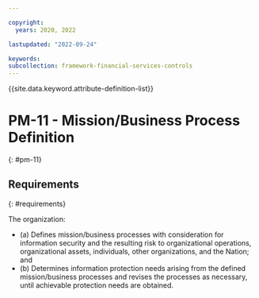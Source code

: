 ```yaml
---

copyright:
  years: 2020, 2022

lastupdated: "2022-09-24"

keywords: 
subcollection: framework-financial-services-controls
---
```


{{site.data.keyword.attribute-definition-list}}

         
# PM-11 - Mission/Business Process Definition
{: #pm-11}

## Requirements
{: #requirements}

The organization:

- (a) Defines mission/business processes with consideration for information security and the resulting risk to organizational operations, organizational assets, individuals, other organizations, and the Nation; and
- (b) Determines information protection needs arising from the defined mission/business processes and revises the processes as necessary, until achievable protection needs are obtained.


